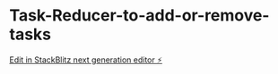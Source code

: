 # Task-Reducer-to-add-or-remove-tasks

[Edit in StackBlitz next generation editor ⚡️](https://stackblitz.com/~/github.com/Karan-Bharti1/Task-Reducer-to-add-or-remove-tasks)